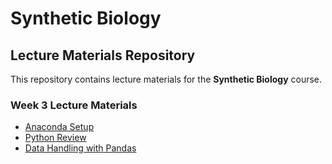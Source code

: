 # Synthetic Biology

## Lecture Materials Repository

This repository contains lecture materials for the **Synthetic Biology** course.

### Week 3 Lecture Materials
- [Anaconda Setup](Lec2_anaconda.md)
- [Python Review](Lec2_python.md)
- [Data Handling with Pandas](Lec2_pandas.md)

